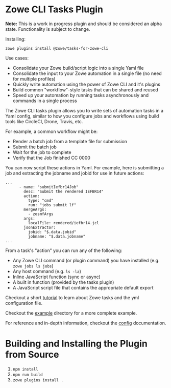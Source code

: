 # Zowe CLI Tasks Plugin
**Note:** This is a work in progress plugin and should be considered an alpha state. Functionality is subject to change.

Installing: 
```
zowe plugins install @zowe/tasks-for-zowe-cli
```

Use cases: 
- Consolidate your Zowe build/script logic into a single Yaml file
- Consolidate the input to your Zowe automation in a single file (no need for multiple profiles)
- Quickly write automation using the power of Zowe CLI and it's plugins
- Build common "workflow"-style tasks that can be shared and reused 
- Speed up your automation by running tasks asynchronously and commands in a single process 

The Zowe CLI tasks plugin allows you to write sets of automation tasks in a Yaml config, similar to how you configure jobs and workflows using build tools like CircleCI, Drone, Travis, etc. 

For example, a common workflow might be:
- Render a batch job from a template file for submission
- Submit the batch job 
- Wait for the job to complete
- Verify that the Job finished CC 0000

You can now script these actions in Yaml. For example, here is submitting a job and extracting the jobname and jobid for use in future actions:
```
...
      - name: "submitIefbr14Job"
        desc: "Submit the rendered IEFBR14"
        action:
          type: "cmd"
          run: "jobs submit lf"
        mergeArgs:
          - zosmfArgs
        args:
          localFile: rendered/iefbr14.jcl
        jsonExtractor: 
          jobid: "$.data.jobid"
          jobname: "$.data.jobname"
...
```

From a task's "action" you can run any of the following:
- Any Zowe CLI command (or plugin command) you have installed (e.g. `zowe jobs ls jobs`)
- Any host command (e.g. `ls -la`)
- Inline JavaScript function (sync or async)
- A built in function (provided by the tasks plugin)
- A JavaScript script file that contains the appropriate default export

Checkout a short [tutorial](./docs/starter.md) to learn about Zowe tasks and the yml configuration file.

Checkout the [example](./example) directory for a more complete example. 

For reference and in-depth information, checkout the [config](./docs/config.md) documentation.

# Building and Installing the Plugin from Source
1. `npm install`
2. `npm run build`
3. `zowe plugins install .`
